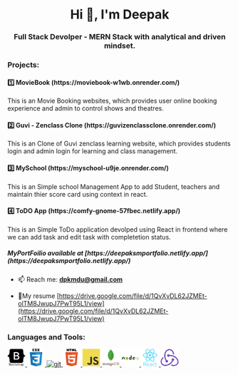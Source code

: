 <h1 align="center">Hi 👋, I'm Deepak</h1>
<h3 align="center">Full Stack Devolper - MERN Stack with analytical and driven mindset.</h3>
<h3 align="left">Projects:</h3>
<h4>1️⃣ MovieBook  (https://moviebook-w1wb.onrender.com/)</h4>
<p>This is an Movie Booking websites, which provides user online booking experience and admin to control shows and theatres.</p>
<h4>2️⃣ Guvi - Zenclass Clone (https://guvizenclassclone.onrender.com/)</h4>
<p>This is an Clone of Guvi zenclass learning website, which provides students login and admin login for learning and class management.</p>
<h4>3️⃣ MySchool (https://myschool-u9je.onrender.com/)</h4>
<p>This is an Simple school Management App to add Student, teachers and maintain thier score card using context in react.</p>
<h4>4️⃣ ToDO App (https://comfy-gnome-57fbec.netlify.app/)</h4>
<p>This is an Simple ToDo application devolped using React in frontend where we can add task and edit task with completetion status.</p>


<h5>MyPortFoilio available at  [https://deepaksmportfolio.netlify.app/](https://deepaksmportfolio.netlify.app/)</h5>

- 📫 Reach me: **dpkmdu@gmail.com**

- 📄My resume [https://drive.google.com/file/d/1QvXvDL62JZMEt-olTM8JwupJ7PwT95L1/view](https://drive.google.com/file/d/1QvXvDL62JZMEt-olTM8JwupJ7PwT95L1/view)


<h3 align="left">Languages and Tools:</h3>
<p align="left">
  <a href="https://getbootstrap.com" target="_blank" rel="noreferrer"> <img src="https://raw.githubusercontent.com/devicons/devicon/master/icons/bootstrap/bootstrap-plain-wordmark.svg" alt="bootstrap" width="40" height="40"/> </a> <a href="https://www.w3schools.com/css/" target="_blank" rel="noreferrer"> <img src="https://raw.githubusercontent.com/devicons/devicon/master/icons/css3/css3-original-wordmark.svg" alt="css3" width="40" height="40"/> </a> <a href="https://git-scm.com/" target="_blank" rel="noreferrer"> <img src="https://www.vectorlogo.zone/logos/git-scm/git-scm-icon.svg" alt="git" width="40" height="40"/> </a>  </a> <a href="https://www.w3.org/html/" target="_blank" rel="noreferrer"> <img src="https://raw.githubusercontent.com/devicons/devicon/master/icons/html5/html5-original-wordmark.svg" alt="html5" width="40" height="40"/> </a> <a href="https://developer.mozilla.org/en-US/docs/Web/JavaScript" target="_blank" rel="noreferrer"> <img src="https://raw.githubusercontent.com/devicons/devicon/master/icons/javascript/javascript-original.svg" alt="javascript" width="40" height="40"/> </a> <a href="https://www.mongodb.com/" target="_blank" rel="noreferrer"> <img src="https://raw.githubusercontent.com/devicons/devicon/master/icons/mongodb/mongodb-original-wordmark.svg" alt="mongodb" width="40" height="40"/> </a> <a href="https://nodejs.org" target="_blank" rel="noreferrer"> <img src="https://raw.githubusercontent.com/devicons/devicon/master/icons/nodejs/nodejs-original-wordmark.svg" alt="nodejs" width="40" height="40"/> </a> <a href="https://reactjs.org/" target="_blank" rel="noreferrer"> <img src="https://raw.githubusercontent.com/devicons/devicon/master/icons/react/react-original-wordmark.svg" alt="react" width="40" height="40"/> </a> <a href="https://redux.js.org" target="_blank" rel="noreferrer"> <img src="https://raw.githubusercontent.com/devicons/devicon/master/icons/redux/redux-original.svg" alt="redux" width="40" height="40"/> </a> </p>
